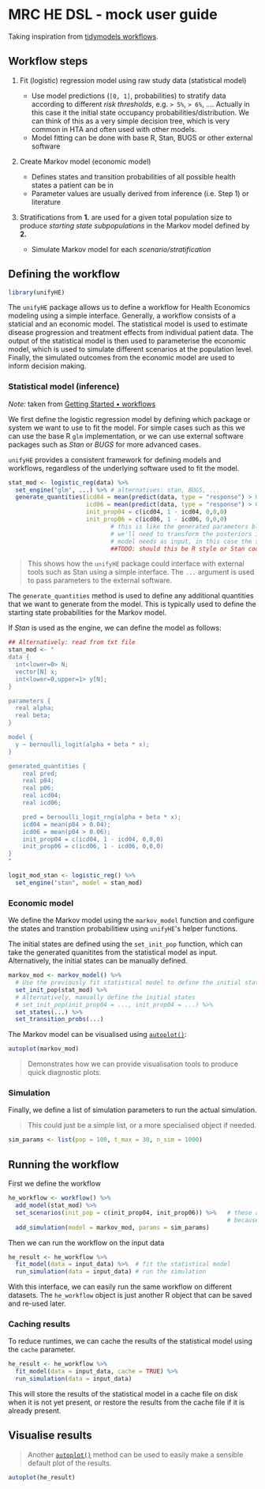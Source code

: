 # MRC HE DSL - mock user guide

Taking inspiration from [tidymodels workflows](https://workflows.tidymodels.org/articles/extras/getting-started.html).

## Workflow steps

1. Fit (logistic) regression model using raw study data (statistical model)
    - Use model predictions (`[0, 1]`, probabilities) to stratify data according to different *risk thresholds*, e.g. `> 5%`, `> 6%`, .... Actually in this case it the initial state occupancy probabilities/distribution. We can think of this as a very simple decision tree, which is very common in HTA and often used with other models.
    - Model fitting can be done with base R, Stan, BUGS or other external software

2. Create Markov model (economic model)
    - Defines states and transition probabilities of all possible health states a patient can be in
    - Parameter values are usually derived from inference (i.e. Step 1) or literature

3. Stratifications from **1.** are used for a given total population size to produce *starting state subpopulations* in the Markov model defined by **2.**
    - Simulate Markov model for each *scenario/stratification*

## Defining the workflow

```r
library(unifyHE)
```

The `unifyHE` package allows us to define a workflow for Health Economics modeling using a simple
interface. Generally, a workflow consists of a staticial and an economic model. The statistical
model is used to estimate disease progression and treatment effects from individual patient data.
The output of the statistical model is then used to parameterise the economic model, which is used
to simulate different scenarios at the population level. Finally, the simulated outcomes from the
economic model are used to inform decision making.

### Statistical model (inference)

*Note:* taken from [Getting Started • workflows](https://workflows.tidymodels.org/articles/extras/getting-started.html)

We first define the logistic regression model by defining which package or system we want to use to
fit the model. For simple cases such as this we can use the base R `glm` implementation, or we can
use external software packages such as *Stan* or *BUGS* for more advanced cases.

`unifyHE` provides a consistent framework for defining models and workflows, regardless of the underlying software used to fit the model.

```r
stat_mod <- logistic_reg(data) %>%
  set_engine("glm", ...) %>% # alternatives: stan, BUGS, ...
  generate_quantities(icd04 = mean(predict(data, type = "response") > 0.04)
                      icd06 = mean(predict(data, type = "response") > 0.06)
                      init_prop04 = c(icd04, 1 - icd04, 0,0,0)
                      init_prop06 = c(icd06, 1 - icd06, 0,0,0)
                             # this is like the generated parameters block in Stan code
                             # we'll need to transform the posteriors into what the simulation
                             # model needs as input, in this case the starting state probs
                             ##TODO: should this be R style or Stan code?
```

> This shows how the `unifyHE` package could interface with external tools such as Stan using a simple interface. The `...` argument is used to pass parameters to the external software.

The `generate_quantities` method is used to define any additional quantities that we want to
generate from the model. This is typically used to define the starting state probabilities for the
Markov model.

If *Stan* is used as the engine, we can define the model as follows:

```r
## Alternatively: read from txt file
stan_mod <- "
data {
  int<lower=0> N;
  vector[N] x;
  int<lower=0,upper=1> y[N];
}

parameters {
  real alpha;
  real beta;
}

model {
  y ~ bernoulli_logit(alpha + beta * x);
}

generated_quantities {
    real pred;
    real p04;
    real p06;
    real icd04;
    real icd06;

    pred = bernoulli_logit_rng(alpha + beta * x);
    icd04 = mean(p04 > 0.04);
    icd06 = mean(p04 > 0.06);
    init_prop04 = c(icd04, 1 - icd04, 0,0,0)
    init_prop06 = c(icd06, 1 - icd06, 0,0,0)
}
"

logit_mod_stan <- logistic_reg() %>%
  set_engine("stan", model = stan_mod)
```

### Economic model

We define the Markov model using the `markov_model` function and configure the states and transtion
probabilitiew using `unifyHE`'s helper functions.

The initial states are defined using the `set_init_pop` function, which can take the generated
quanitites from the statistical model as input. Alternatively, the initial states can be manually defined.

```r
markov_mod <- markov_model() %>%
  # Use the previously fit statistical model to define the initial states
  set_init_pop(stat_mod) %>%
  # Alternatively, manually define the initial states
  # set_init_pop(init_prop04 = ..., init_prop04 = ...) %>%
  set_states(...) %>%
  set_transition_probs(...)
```

The Markov model can be visualised using [`autoplot()`](https://ggplot2.tidyverse.org/reference/autoplot.html):

```r
autoplot(markov_mod)
```

> Demonstrates how we can provide visualisation tools to produce quick diagnostic plots.

### Simulation

Finally, we define a list of simulation parameters to run the actual simulation.

> This could just be a simple list, or a more specialised object if needed.

```r
sim_params <- list(pop = 100, t_max = 30, n_sim = 1000)
```

## Running the workflow

First we define the workflow

```r
he_workflow <- workflow() %>%
  add_model(stat_mod) %>%
  set_scenarios(init_pop = c(init_prop04, init_prop06)) %>%   # these are the input parameters that are different between scenarios
                                                              # because stat_mod could return others, like transition probs
  add_simulation(model = markov_mod, params = sim_params)
```

Then we can run the workflow on the input data

```r
he_result <- he_workflow %>%
  fit_model(data = input_data) %>%  # fit the statistical model
  run_simulation(data = input_data) # run the simulation
```

With this interface, we can easily run the same workflow on different datasets. The `he_workflow`
object is just another R object that can be saved and re-used later.

### Caching results

To reduce runtimes, we can cache the results of the statistical model using the `cache` parameter.

```r
he_result <- he_workflow %>%
  fit_model(data = input_data, cache = TRUE) %>%
  run_simulation(data = input_data)
```

This will store the results of the statistical model in a cache file on disk when it is not yet
present, or restore the results from the cache file if it is already present.

## Visualise results

> Another [`autoplot()`](https://ggplot2.tidyverse.org/reference/autoplot.html) method can be used to easily make a sensible default plot of the results.

```r
autoplot(he_result)
```
